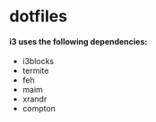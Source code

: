 # dotfiles

#### i3 uses the following dependencies:
  - i3blocks
  - termite
  - feh
  - maim
  - xrandr
  - compton
